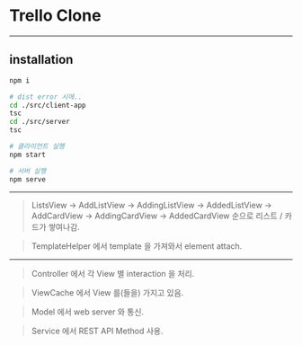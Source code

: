 # Trello Clone
---

## installation

```bash
npm i

# dist error 시에..
cd ./src/client-app
tsc
cd ./src/server
tsc

# 클라이언트 실행
npm start

# 서버 실행
npm serve
```

---

> ListsView
> -> AddListView -> AddingListView -> AddedListView
> -> AddCardView -> AddingCardView -> AddedCardView
> 순으로 리스트 / 카드가 쌓여나감.

> TemplateHelper 에서 template 을 가져와서 element attach.

---

> Controller 에서 각 View 별 interaction 을 처리.

> ViewCache 에서 View 를(들을) 가지고 있음.

> Model 에서 web server 와 통신.

> Service 에서 REST API Method 사용.

[add-list]: ./img/desc/add-list.jpg "add list alt"
